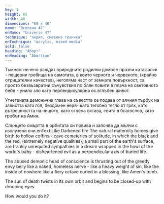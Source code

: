 ```yaml
---
key: 1
height: 60
width: 40
dimensions: "60 x 40"
name: "Вселена 47"
enName: "Universe 47"
technique: "акрил, смесена техника"
enTechnique: "acrylic, mixed media"
sold: false
heading: "Аборт"
enHeading: "Abortion"
---
```

Тъмноогненено 
раждат природните родилни домове 
празни катафалки -
                           пещерни гробища на самотата, 
в които черното и червеното, 
(крайно отрицателни качества),
неголяма част от земната повърхност,
са просто безвъзвратни съчувствия по блян 
повити в плача на световното бебе - 
                                                      унило зло като перпендикулярна ос вглъбен живот.

Угнетената демонична глава на съвестта се подава от алчния търбух на завистта
                                                                         като гол, бездомен нерв- 
                                                                         като тегобно тегло от грях,
                                                                         като вътрешността на нищото,
                                                                         като огнена октава, свита в благослов,
                                                                         като гробът на Амин.

Слънцето смъртта в орбитата си повива и започва да мълчи с изхлузени очи.enText:Like Darkened fire 
The natural maternity homes give birth to
hollow coffins -
                            cave cemeteries of solitude,
in which the black and the red,
(extremely negative qualities),
a small part of the earth's surface,
are frankly unrequited sympathies in a dream
wrapped in the howl of the world's baby -
                                          disheartened evil as a perpendicular axis of buried life.


                                                              
The abused demonic head of conscience is thrusting out of the greedy envy belly 
                                                        like a naked, homeless nerve -
                                                        like a heavy weight of sin,
                                                        like the inside of nowhere
                                                        like a fiery octave curled in a  blessing,
                                                                          like Amen's tomb.

The sun of death twists in its own orbit and begins to be closed-up with drooping eyes.  

How would you do it?